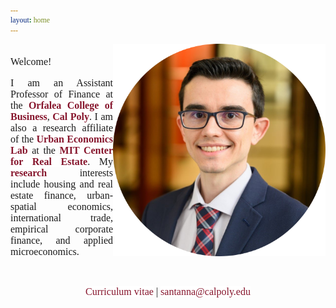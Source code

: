 ```yaml
---
layout: home
---
```


 <style>
   p.ex1 {
     max-width: 520px;
    }
 
 html * {
        font-family: Cambria,Georgia,serif; 
      }
 
 a:link, a:visited {
  background-color: white;
  color: rgb(134, 21, 44);
  text-align: center;
  text-decoration: none;
}
 
 a:hover {
   text-decoration:underline;
}
 </style>

   <img src="./files/profile_c2.png" alt="profile" style="width: 340px;" align="right" />

<p style="font-size:16px"  align="justify" class="ex1"><br>Welcome!<br/></p>

<p style="font-size:16px"  align="justify" class="ex1">
I am an Assistant Professor of Finance at the <strong><a target="_blank" rel="noopener noreferrer" href="https://www.calpoly.edu/orfalea-college-of-business"> Orfalea College of Business</a></strong>, <strong><a target="_blank" rel="noopener noreferrer" href="https://www.calpoly.edu">Cal Poly</a></strong>. I am also a research affiliate of the <strong><a target="_blank" rel="noopener noreferrer" href="https://urbaneconomics.mit.edu">Urban Economics Lab</a></strong> at the <strong><a target="_blank" rel="noopener noreferrer" href="https://mitcre.mit.edu/">MIT Center for Real Estate</a></strong>. My <strong><a class="page-link" href="/research/">research</a></strong> interests include housing and real estate finance, urban-spatial economics, international trade, empirical corporate finance, and applied microeconomics.</p><br/>

<p align="center" class="ex1"><font size="3"> <a class="page-link" target="_blank" rel="noopener noreferrer" href="/files/vpsantanna_CV.pdf"><i class="fa-regular fa-file-lines"> </i> Curriculum vitae</a> | <a href="mailto:santanna@calpoly.edu"> <i class="fa-regular fa-envelope"> </i> santanna@calpoly.edu</a> </font></p>

<a rel="me" href="https://econtwitter.net/@vpsantanna"></a>
